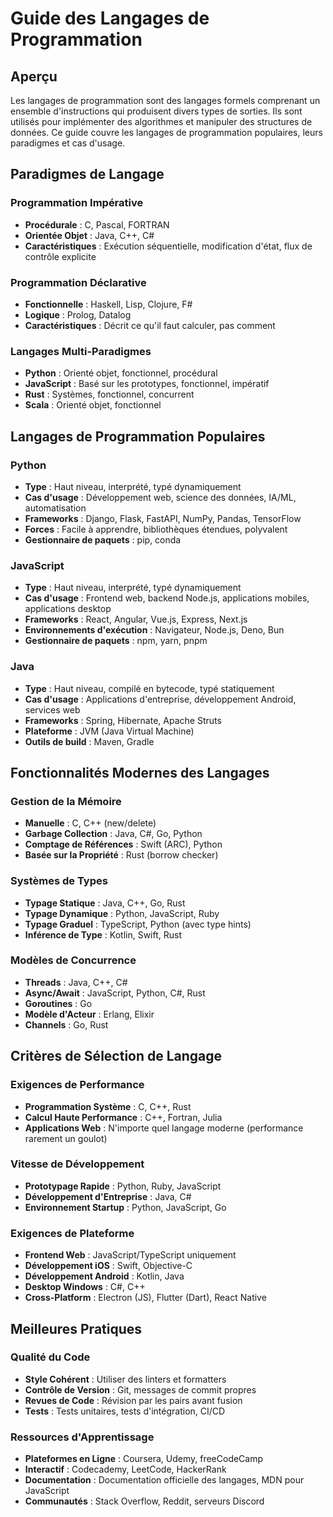# Guide des Langages de Programmation

## Aperçu

Les langages de programmation sont des langages formels comprenant un ensemble d'instructions qui produisent divers types de sorties. Ils sont utilisés pour implémenter des algorithmes et manipuler des structures de données. Ce guide couvre les langages de programmation populaires, leurs paradigmes et cas d'usage.

## Paradigmes de Langage

### Programmation Impérative
- **Procédurale** : C, Pascal, FORTRAN
- **Orientée Objet** : Java, C++, C#
- **Caractéristiques** : Exécution séquentielle, modification d'état, flux de contrôle explicite

### Programmation Déclarative
- **Fonctionnelle** : Haskell, Lisp, Clojure, F#
- **Logique** : Prolog, Datalog
- **Caractéristiques** : Décrit ce qu'il faut calculer, pas comment

### Langages Multi-Paradigmes
- **Python** : Orienté objet, fonctionnel, procédural
- **JavaScript** : Basé sur les prototypes, fonctionnel, impératif
- **Rust** : Systèmes, fonctionnel, concurrent
- **Scala** : Orienté objet, fonctionnel

## Langages de Programmation Populaires

### Python
- **Type** : Haut niveau, interprété, typé dynamiquement
- **Cas d'usage** : Développement web, science des données, IA/ML, automatisation
- **Frameworks** : Django, Flask, FastAPI, NumPy, Pandas, TensorFlow
- **Forces** : Facile à apprendre, bibliothèques étendues, polyvalent
- **Gestionnaire de paquets** : pip, conda

### JavaScript
- **Type** : Haut niveau, interprété, typé dynamiquement
- **Cas d'usage** : Frontend web, backend Node.js, applications mobiles, applications desktop
- **Frameworks** : React, Angular, Vue.js, Express, Next.js
- **Environnements d'exécution** : Navigateur, Node.js, Deno, Bun
- **Gestionnaire de paquets** : npm, yarn, pnpm

### Java
- **Type** : Haut niveau, compilé en bytecode, typé statiquement
- **Cas d'usage** : Applications d'entreprise, développement Android, services web
- **Frameworks** : Spring, Hibernate, Apache Struts
- **Plateforme** : JVM (Java Virtual Machine)
- **Outils de build** : Maven, Gradle

## Fonctionnalités Modernes des Langages

### Gestion de la Mémoire
- **Manuelle** : C, C++ (new/delete)
- **Garbage Collection** : Java, C#, Go, Python
- **Comptage de Références** : Swift (ARC), Python
- **Basée sur la Propriété** : Rust (borrow checker)

### Systèmes de Types
- **Typage Statique** : Java, C++, Go, Rust
- **Typage Dynamique** : Python, JavaScript, Ruby
- **Typage Graduel** : TypeScript, Python (avec type hints)
- **Inférence de Type** : Kotlin, Swift, Rust

### Modèles de Concurrence
- **Threads** : Java, C++, C#
- **Async/Await** : JavaScript, Python, C#, Rust
- **Goroutines** : Go
- **Modèle d'Acteur** : Erlang, Elixir
- **Channels** : Go, Rust

## Critères de Sélection de Langage

### Exigences de Performance
- **Programmation Système** : C, C++, Rust
- **Calcul Haute Performance** : C++, Fortran, Julia
- **Applications Web** : N'importe quel langage moderne (performance rarement un goulot)

### Vitesse de Développement
- **Prototypage Rapide** : Python, Ruby, JavaScript
- **Développement d'Entreprise** : Java, C#
- **Environnement Startup** : Python, JavaScript, Go

### Exigences de Plateforme
- **Frontend Web** : JavaScript/TypeScript uniquement
- **Développement iOS** : Swift, Objective-C
- **Développement Android** : Kotlin, Java
- **Desktop Windows** : C#, C++
- **Cross-Platform** : Electron (JS), Flutter (Dart), React Native

## Meilleures Pratiques

### Qualité du Code
- **Style Cohérent** : Utiliser des linters et formatters
- **Contrôle de Version** : Git, messages de commit propres
- **Revues de Code** : Révision par les pairs avant fusion
- **Tests** : Tests unitaires, tests d'intégration, CI/CD

### Ressources d'Apprentissage
- **Plateformes en Ligne** : Coursera, Udemy, freeCodeCamp
- **Interactif** : Codecademy, LeetCode, HackerRank
- **Documentation** : Documentation officielle des langages, MDN pour JavaScript
- **Communautés** : Stack Overflow, Reddit, serveurs Discord